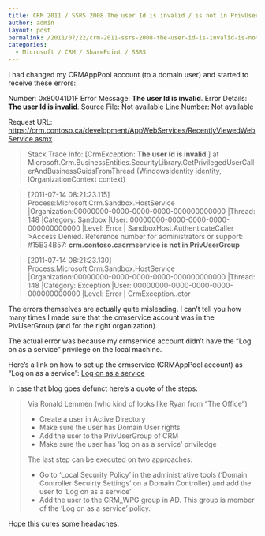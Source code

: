 ```yaml
---
title: CRM 2011 / SSRS 2008 The user Id is invalid / is not in PrivUserGroup
author: admin
layout: post
permalink: /2011/07/22/crm-2011-ssrs-2008-the-user-id-is-invalid-is-not-in-privusergroup/
categories:
  - Microsoft / CRM / SharePoint / SSRS
---
```



I had changed my CRMAppPool account (to a domain user) and started to receive these errors:

Number: 0x80041D1F
Error Message: **The user Id is invalid**.
Error Details: **The user Id is invalid**.
Source File: Not available
Line Number: Not available

Request URL: https://crm.contoso.ca/development/AppWebServices/RecentlyViewedWebService.asmx

>Stack Trace Info: [CrmException: **The user Id is invalid**.] at Microsoft.Crm.BusinessEntities.SecurityLibrary.GetPrivilegedUserCallerAndBusinessGuidsFromThread
(WindowsIdentity identity, IOrganizationContext context)

>[2011-07-14 08:21:23.115] Process:Microsoft.Crm.Sandbox.HostService |Organization:00000000-0000-0000-0000-000000000000 |Thread: 148 |Category: Sandbox |User: 00000000-0000-0000-0000-000000000000 |Level: Error | SandboxHost.AuthenticateCaller >Access Denied. Reference number for administrators or support: #15B34B57: **crm.contoso.cacrmservice is not in PrivUserGroup**

>[2011-07-14 08:21:23.130] Process:Microsoft.Crm.Sandbox.HostService |Organization:00000000-0000-0000-0000-000000000000 |Thread: 148 |Category: Exception |User: 00000000-0000-0000-0000-000000000000 |Level: Error | CrmException..ctor

The errors themselves are actually quite misleading. I can’t tell you how many times I made sure that the crmservice account was in the PivUserGroup (and for the right organization).

The actual error was because my crmservice account didn’t have the “Log on as a service” privilege on the local machine.

Here’s a link on how to set up the crmservice (CRMAppPool account) as “Log on as a service”:
[Log on as a service][1]

 [1]: http://ronaldlemmen.blogspot.com/2009/04/change-crmapppool-identity.html "http://ronaldlemmen.blogspot.com/2009/04/change-crmapppool-identity.html"

In case that blog goes defunct here’s a quote of the steps:

> Via Ronald Lemmen (who kind of looks like Ryan from “The Office”)
>
> - Create a user in Active Directory
> - Make sure the user has Domain User rights
> - Add the user to the PrivUserGroup of CRM
> - Make sure the user has ‘log on as a service’ priviledge
>
> The last step can be executed on two approaches:
> - Go to ‘Local Security Policy’ in the administrative tools (‘Domain Controller Secuirty Settings’ on a Domain Controller) and add the user to ‘Log on as a service’
> - Add the user to the CRM_WPG group in AD. This group is member of the ‘Log on as a service’ policy.

Hope this cures some headaches.